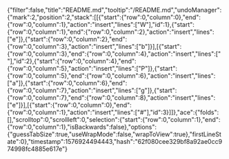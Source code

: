{"filter":false,"title":"README.md","tooltip":"/README.md","undoManager":{"mark":2,"position":2,"stack":[[{"start":{"row":0,"column":0},"end":{"row":0,"column":1},"action":"insert","lines":["W"],"id":1},{"start":{"row":0,"column":1},"end":{"row":0,"column":2},"action":"insert","lines":["e"]},{"start":{"row":0,"column":2},"end":{"row":0,"column":3},"action":"insert","lines":["b"]}],[{"start":{"row":0,"column":3},"end":{"row":0,"column":4},"action":"insert","lines":[" "],"id":2},{"start":{"row":0,"column":4},"end":{"row":0,"column":5},"action":"insert","lines":["P"]},{"start":{"row":0,"column":5},"end":{"row":0,"column":6},"action":"insert","lines":["a"]},{"start":{"row":0,"column":6},"end":{"row":0,"column":7},"action":"insert","lines":["g"]},{"start":{"row":0,"column":7},"end":{"row":0,"column":8},"action":"insert","lines":["e"]}],[{"start":{"row":0,"column":0},"end":{"row":0,"column":1},"action":"insert","lines":["#"],"id":3}]]},"ace":{"folds":[],"scrolltop":0,"scrollleft":0,"selection":{"start":{"row":0,"column":1},"end":{"row":0,"column":1},"isBackwards":false},"options":{"guessTabSize":true,"useWrapMode":false,"wrapToView":true},"firstLineState":0},"timestamp":1576924494443,"hash":"62f080cee329bf8a92ae0cc974998fc4885e617e"}